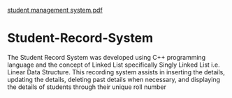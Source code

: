 [student management system.pdf](https://github.com/sumita-dangal/Student-Record-System/files/10773120/student.management.system.pdf)
# Student-Record-System
The Student Record System was developed using C++ programming language
and the concept of Linked List specifically Singly Linked List i.e. Linear Data
Structure. This recording system assists in inserting the details, updating the
details, deleting past details when necessary, and displaying the details of
students through their unique roll number
